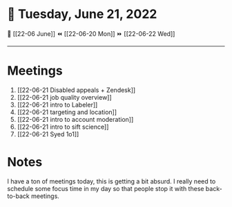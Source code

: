 # 📅  Tuesday, June 21, 2022
🔀 [[22-06 June]]
⏪ [[22-06-20 Mon]]
⏩ [[22-06-22 Wed]]

---
# Meetings
1. [[22-06-21 Disabled appeals + Zendesk]]
2. [[22-06-21 job quality overview]]
3. [[22-06-21 intro to Labeler]]
4. [[22-06-21 targeting and location]]
5. [[22-06-21 intro to account moderation]]
6. [[22-06-21 intro to sift science]]
7. [[22-06-21 Syed 1o1]]

# Notes
I have a ton of meetings today, this is getting a bit absurd. I really need to schedule some focus time in my day so that people stop it with these back-to-back meetings. 